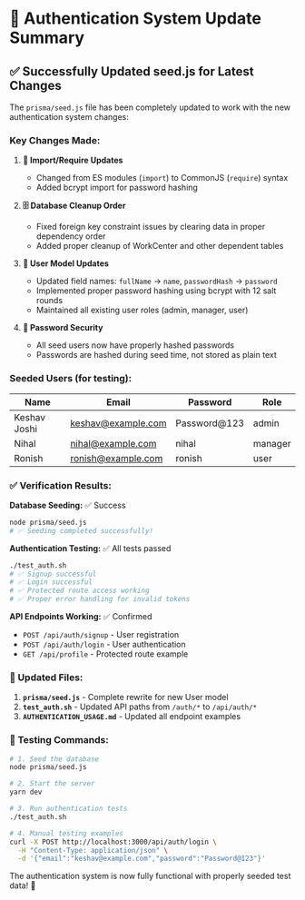 # 🚀 Authentication System Update Summary

## ✅ **Successfully Updated seed.js for Latest Changes**

The `prisma/seed.js` file has been completely updated to work with the new authentication system changes:

### **Key Changes Made:**

1. **🔧 Import/Require Updates**
   - Changed from ES modules (`import`) to CommonJS (`require`) syntax
   - Added bcrypt import for password hashing

2. **🗄️ Database Cleanup Order**
   - Fixed foreign key constraint issues by clearing data in proper dependency order
   - Added proper cleanup of WorkCenter and other dependent tables

3. **👤 User Model Updates**
   - Updated field names: `fullName` → `name`, `passwordHash` → `password`
   - Implemented proper password hashing using bcrypt with 12 salt rounds
   - Maintained all existing user roles (admin, manager, user)

4. **🔐 Password Security**
   - All seed users now have properly hashed passwords
   - Passwords are hashed during seed time, not stored as plain text

### **Seeded Users (for testing):**

| Name | Email | Password | Role |
|------|-------|----------|------|
| Keshav Joshi | keshav@example.com | Password@123 | admin |
| Nihal | nihal@example.com | nihal | manager |
| Ronish | ronish@example.com | ronish | user |

### **✅ Verification Results:**

**Database Seeding:** ✅ Success
```bash
node prisma/seed.js
# ✅ Seeding completed successfully!
```

**Authentication Testing:** ✅ All tests passed
```bash
./test_auth.sh
# ✅ Signup successful
# ✅ Login successful  
# ✅ Protected route access working
# ✅ Proper error handling for invalid tokens
```

**API Endpoints Working:** ✅ Confirmed
- `POST /api/auth/signup` - User registration
- `POST /api/auth/login` - User authentication  
- `GET /api/profile` - Protected route example

### **🔧 Updated Files:**

1. **`prisma/seed.js`** - Complete rewrite for new User model
2. **`test_auth.sh`** - Updated API paths from `/auth/*` to `/api/auth/*`
3. **`AUTHENTICATION_USAGE.md`** - Updated all endpoint examples

### **🧪 Testing Commands:**

```bash
# 1. Seed the database
node prisma/seed.js

# 2. Start the server
yarn dev

# 3. Run authentication tests
./test_auth.sh

# 4. Manual testing examples
curl -X POST http://localhost:3000/api/auth/login \
  -H "Content-Type: application/json" \
  -d '{"email":"keshav@example.com","password":"Password@123"}'
```

The authentication system is now fully functional with properly seeded test data! 🎉